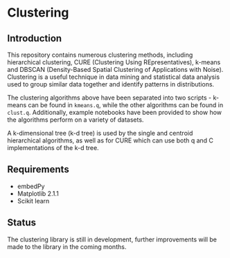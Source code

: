 # Clustering

## Introduction

This repository contains numerous clustering methods, including hierarchical clustering, CURE (Clustering Using REpresentatives), k-means and DBSCAN (Density-Based Spatial Clustering of Applications with Noise). Clustering is a useful technique in data mining and statistical data analysis used to group similar data together and identify patterns in distributions.

The clustering algorithms above have been separated into two scripts - k-means can be found in `kmeans.q`, while the other algorithms can be found in `clust.q`. Additionally, example notebooks have been provided to show how the algorithms perform on a variety of datasets.

A k-dimensional tree (k-d tree) is used by the single and centroid hierarchical algorithms, as well as for CURE which can use both q and C implementations of the k-d tree.

## Requirements

- embedPy
- Matplotlib 2.1.1
- Scikit learn

## Status

The clustering library is still in development, further improvements will be made to the library in the coming months.
